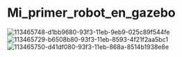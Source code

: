 # Mi_primer_robot_en_gazebo
![113465748-d1bb9680-93f3-11eb-9eb9-025c89f544fe](https://user-images.githubusercontent.com/76983876/113615867-07da5f80-961a-11eb-90e0-3c3a7667b0f4.jpg)
![113465729-b6508b80-93f3-11eb-8593-4f21f2aa5bc1](https://user-images.githubusercontent.com/76983876/113615874-0ad55000-961a-11eb-9257-349cfc49aa58.png)
![113465750-d41df080-93f3-11eb-868a-8514b1938e8e](https://user-images.githubusercontent.com/76983876/113615882-0dd04080-961a-11eb-8fd1-f4d36d3fc809.png)
